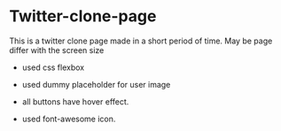 # Twitter-clone-page
This is a twitter clone page made in a short period of time. May be page differ with the screen size

- used css flexbox 

- used dummy placeholder for user image 

- all buttons  have hover effect. 

- used font-awesome icon.
